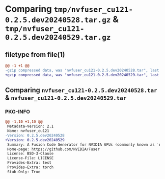 # Comparing `tmp/nvfuser_cu121-0.2.5.dev20240528.tar.gz` & `tmp/nvfuser_cu121-0.2.5.dev20240529.tar.gz`

## filetype from file(1)

```diff
@@ -1 +1 @@
-gzip compressed data, was "nvfuser_cu121-0.2.5.dev20240528.tar", last modified: Mon Apr  5 07:00:00 1993, max compression
+gzip compressed data, was "nvfuser_cu121-0.2.5.dev20240529.tar", last modified: Mon Apr  5 07:00:00 1993, max compression
```

## Comparing `nvfuser_cu121-0.2.5.dev20240528.tar` & `nvfuser_cu121-0.2.5.dev20240529.tar`

### PKG-INFO

```diff
@@ -1,10 +1,10 @@
 Metadata-Version: 2.1
 Name: nvfuser_cu121
-Version: 0.2.5.dev20240528
+Version: 0.2.5.dev20240529
 Summary: A Fusion Code Generator for NVIDIA GPUs (commonly known as 'nvFuser')
 Home-page: https://github.com/NVIDIA/Fuser
 License: BSD-3-Clause
 License-File: LICENSE
 Provides-Extra: test
 Provides-Extra: torch
 Stub-Only: True
```

